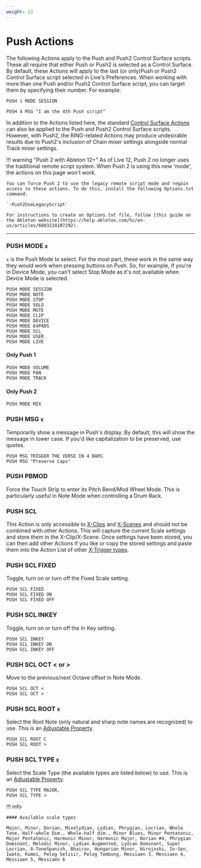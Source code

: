 ```yaml
---
weight: 22
---
```


# Push Actions

The following Actions apply to the Push and Push2 Control Surface scripts. These all require that either Push or Push2 is selected as a Control Surface. By default, these Actions will apply to the last (or only)Push or Push2 Control Surface script selected in Live's Preferences. When working with more than one Push and/or Push2 Control Surface script, you can target them by specifying their number. For example:

`PUSH 1 MODE SESSION`

`PUSH 4 MSG "I am the 4th Push script"`

In addition to the Actions listed here, the standard [Control Surface Actions](/action-reference/control-surface-actions) can also be applied to the Push and Push2 Control Surface scripts. However, with Push2, the RING-related Actions may produce undesirable results due to Push2's inclusion of Chain mixer settings alongside normal Track mixer settings.

!!! warning "Push 2 with Ableton 12+"
    As of Live 12, Push 2 no longer uses the traditional remote script system. When Push 2 is using this new 'mode', the actions on this page won't work.

    You can force Push 2 to use the legacy remote script mode and regain access to these actions. To do this, install the following Options.txt command:

    `-Push2UseLegacyScript`
    
    For instructions to create an Options.txt file, follow [this guide on the Ableton website](https://help.ableton.com/hc/en-us/articles/6003224107292).

___

### PUSH MODE `x`

`x` is the Push Mode to select. For the most part, these work in the same way they would work when pressing buttons on Push. So, for example, if you're in Device Mode, you can't select Stop Mode as it's not available when Device Mode is selected.

```
PUSH MODE SESSION
PUSH MODE NOTE
PUSH MODE STOP
PUSH MODE SOLO
PUSH MODE MUTE
PUSH MODE CLIP
PUSH MODE DEVICE
PUSH MODE 64PADS
PUSH MODE SCL
PUSH MODE USER
PUSH MODE LIVE
```

#### Only Push 1
```
PUSH MODE VOLUME
PUSH MODE PAN
PUSH MODE TRACK
```

#### Only Push 2
````
PUSH MODE MIX
````

### PUSH MSG `x`

Temporarily show a message in Push's display. By default, this will show the message in lower case. If you'd like capitalization to be preserved, use quotes.

```
PUSH MSG TRIGGER THE VERSE IN 4 BARS
PUSH MSG "Preserve Caps"
```

### PUSH PBMOD

Force the Touch Strip to enter its Pitch Bend/Mod Wheel Mode.
This is particularly useful in Note Mode when controlling a Drum
Rack.

### PUSH SCL

This Action is only accessible to [X-Clips](/manual/core-concepts/#x-clips) and [X-Scenes](manual/core-concepts/#x-scenes) and should not be combined with other Actions. This will capture the current Scale settings and store them in the X-Clip/X-Scene. Once settings have been stored, you can then add other Actions if you like or copy the stored settings and paste them into the Action List of other [X-Trigger types](/manual/core-concepts/#x-triggers).


### PUSH SCL FIXED

Toggle, turn on or turn off the Fixed Scale setting.

```
PUSH SCL FIXED
PUSH SCL FIXED ON
PUSH SCL FIXED OFF
```

### PUSH SCL INKEY

Toggle, turn on or turn off the In Key setting.

```
PUSH SCL INKEY
PUSH SCL INKEY ON
PUSH SCL INKEY OFF
```

### PUSH SCL OCT < or > 

Move to the previous/next Octave offset in Note Mode. 

```
PUSH SCL OCT <
PUSH SCL OCT >
```

### PUSH SCL ROOT `x`

Select the Root Note (only natural and sharp note names are
recognized) to use. This is an [Adjustable Property](/manual/general-action-information/#adjustable-properties).

```
PUSH SCL ROOT C
PUSH SCL ROOT >
```

### PUSH SCL TYPE `x`

Select the Scale Type (the available types are listed below) to use. This is an [Adjustable Property](/manual/general-action-information/#adjustable-properties).

```
PUSH SCL TYPE MAJOR,
PUSH SCL TYPE >
```

!!! info

    #### Available scale types

    Major, Minor, Dorian, Mixolydian, Lydian, Phrygian, Locrian, Whole Tone, Half-whole Dim., Whole-half dim., Minor Blues, Minor Pentatonic, Major Pentatonic, Harmonic Minor, Harmonic Major, Dorian #4, Phrygian Dominant, Melodic Minor, Lydian Augmented, Lydian Dominant, Super Locrian, 8-ToneSpanish, Bhairav, Hungarian Minor, Hirojoshi, In-Sen, Iwato, Kumoi, Pelog Selisir, Pelog Tembung, Messiaen 3, Messiaen 4, Messiaen 5, Messiaen 6